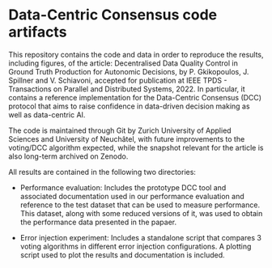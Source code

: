 # Data-Centric Consensus code artifacts

This repository contains the code and data in order to reproduce the results, including figures, of the article: Decentralised Data Quality Control in Ground Truth Production for Autonomic Decisions, by P. Gkikopoulos, J. Spillner and V. Schiavoni, accepted for publication at IEEE TPDS - Transactions on Parallel and Distributed Systems, 2022. In particular, it contains a reference implementation for the Data-Centric Consensus (DCC) protocol that aims to raise confidence in data-driven decision making as well as data-centric AI.

The code is maintained through Git by Zurich University of Applied Sciences and University of Neuchâtel, with future improvements to the voting/DCC algorithm expected, while the snapshot relevant for the article is also long-term archived on Zenodo.

All results are contained in the following two directories:

- Performance evaluation: Includes the prototype DCC tool and associated documentation used in our performance evaluation and reference to the test dataset that can be used to measure performance. This dataset, along with some reduced versions of it, was used to obtain the performance data presented in the papaer.

- Error injection experiment: Includes a standalone script that compares 3 voting algorithms in different error injection configurations. A plotting script used to plot the results and documentation is included.
